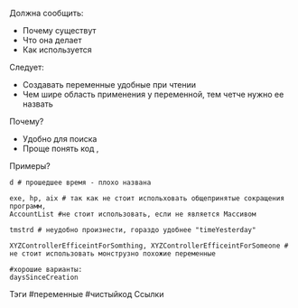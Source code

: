 Должна сообщить:
- Почему существут
- Что она делает
- Как используется

Следует: 
 - Создавать переменные удобные при чтении
 - Чем шире область применения у переменной, тем четче нужно ее назвать 


Почему?
- Удобно для поиска
- Проще понять код   ,



Примеры? 

```
d # прошедшее время - плохо названа

exe, hp, aix # так как не стоит испольховать общепринятые сокращения программ,
AccountList #не стоит использовать, если не является Массивом

tmstrd # неудобно произнести, гораздо удобнее "timeYesterday"

XYZControllerEfficeintForSomthing, XYZControllerEfficeintForSomeone # не стоит использовать монструзно похожие переменные

#хорошие варианты:
daysSinceCreation
```

Тэги
#переменные #чистыйкод
Ссылки



